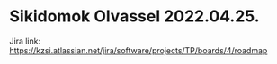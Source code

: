 # Sikidomok Olvassel 2022.04.25.
Jira link: https://kzsi.atlassian.net/jira/software/projects/TP/boards/4/roadmap
